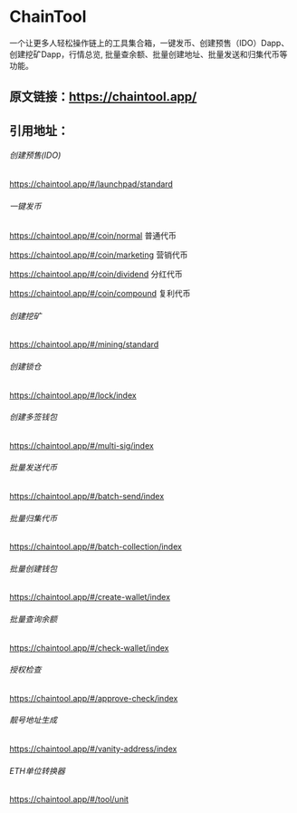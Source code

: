 # ChainTool
一个让更多人轻松操作链上的工具集合箱，一键发币、创建预售（IDO）Dapp、创建挖矿Dapp，行情总览, 批量查余额、批量创建地址、批量发送和归集代币等功能。

## 原文链接：https://chaintool.app/

## 引用地址：

###### 创建预售(IDO)
https://chaintool.app/#/launchpad/standard 

###### 一键发币
https://chaintool.app/#/coin/normal  普通代币

https://chaintool.app/#/coin/marketing 营销代币

https://chaintool.app/#/coin/dividend  分红代币

https://chaintool.app/#/coin/compound  复利代币

###### 创建挖矿
https://chaintool.app/#/mining/standard

###### 创建锁仓
https://chaintool.app/#/lock/index

###### 创建多签钱包
https://chaintool.app/#/multi-sig/index

###### 批量发送代币
https://chaintool.app/#/batch-send/index

###### 批量归集代币
https://chaintool.app/#/batch-collection/index

###### 批量创建钱包
https://chaintool.app/#/create-wallet/index

###### 批量查询余额
https://chaintool.app/#/check-wallet/index

###### 授权检查
https://chaintool.app/#/approve-check/index

###### 靓号地址生成
https://chaintool.app/#/vanity-address/index

###### ETH单位转换器
https://chaintool.app/#/tool/unit
